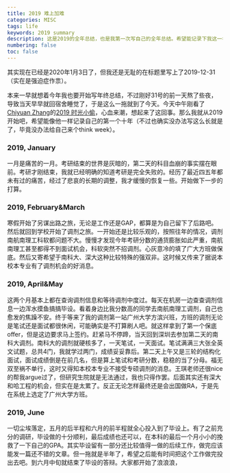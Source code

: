 ```yaml
---
title: 2019 难上加难
categories: MISC
tags: life
keywords: 2019 summary
description: 这是2019的全年总结，也是我第一次写自己的全年总结。希望能记录下我这一年生活方方面面的变化。
numbering: false
toc: false
---
```


其实现在已经是2020年1月3日了，但我还是无耻的在标题里写上了2019-12-31（实在是强迫症作祟）。

本来一早就想着今年我也要开始写年终总结，不过刚好31号的前一天熬了些夜，导致当天早早就回宿舍睡觉了，于是这么一拖就到了今天。今天中午刚看了[Chiyuan Zhang](http://pluskid.org)的[2019 时光小偷](http://freemind.pluskid.org/misc/2019-summary/)，心血来潮，想起来了这回事。那么我就从2019开始吧，希望能像他一样记录自己的第一个十年（不过也确实没办法写这么长就是了，毕竟没办法给自己来个think week）。

### 2019, January

一月是痛苦的一月。考研结束的世界是灰暗的，第二天的科目血崩的事实摆在眼前。考研才刚结束，我就已经明确的知道考研是完全失败的。经历了最近四五年都未有过的痛苦，经过了悲哀的长期的调整，我才缓慢的恢复一些。开始做下一步的打算。

### 2019,  February&March

寒假开始了另谋出路之旅，无论是工作还是GAP，都算是为自己留下了后路吧。然后就回到学校开始了调剂之旅。一开始还是比较乐观的，按照往年的情况，调剂南航南理工科软都问题不大。慢慢才发现今年考研分数的通货膨胀如此严重，南航南理工甚至都得不到面试机会，科软突然不招调剂。心灰意冷的填了广大方班做保底。然后又寄希望于南科大、深大这种比较特殊的强双非。这时候又传来了据说本校本专业有了调剂机会的好消息。



### 2019, April&May

这两个月基本上都在查询调剂信息和等待调剂中度过。每天在机房一边查查调剂信息一边浑水摸鱼搞搞毕设。看着身边比我分数高的同学去南航南理工调剂，自己也愈发的焦躁不安。终于等来了我的调剂第一站广州大学方滨兴班，方班的调剂无论是笔试还是面试都很休闲，可能确实是不打算刷人吧。就这样拿到了第一个保底offer，但是这边要求马上签约。赶紧马不停蹄，当天回到深圳去参加第二天的南科大调剂。南科大的调剂就硬核多了，一天笔试，一天面试。笔试满满三大张全英文试题，总共4门，我就学过两门，成绩妥妥靠后。第二天上午又是三轮的结构化面试，面试成绩倒是在前几名，但是算上笔试和考研分数，稳稳的当了分母。福无双至祸不单行，这时又得知本校本专业不接受专硕调剂的消息。王琪老师还很nice的帮我argue过了，但研究生院就是无法通过，我也只得作罢。后面其实还有深大和哈工程的机会，但实在是太累了。反正无论怎样最终还是会出国做RA，于是先在系统上选定了广州大学方班。



### 2019, June

一切尘埃落定，五月的后半程和六月的前半程就全心投入到了毕设上。有了之前充分的调研，毕设做的十分顺利，最后成绩也还可以，在本科的最后一个月小小的挽救了一下自己的GPA。其实毕设留有一部分还比较值得一做的后续工作，做完应该能发一篇还不错的文章。但一拖就是半年了，希望之后能有时间把这个工作做完投出去吧。到六月中旬就结束了毕设的答辩。大家都开始了浪浪浪，



